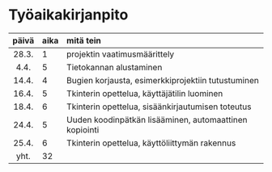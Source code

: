 # Työaikakirjanpito

| päivä | aika | mitä tein  |
| :----:|:-----| :-----|
| 28.3. | 1    | projektin vaatimusmäärittely |
| 4.4.  | 5    | Tietokannan alustaminen |
| 14.4. | 4    | Bugien korjausta, esimerkkiprojektiin tutustuminen|
| 16.4. | 5    | Tkinterin opettelua, käyttäjätilin luominen |
| 18.4. | 6    | Tkinterin opettelua, sisäänkirjautumisen toteutus |
| 24.4. | 5    | Uuden koodinpätkän lisääminen, automaattinen kopiointi |
| 25.4. | 6    | Tkinterin opettelua, käyttöliittymän rakennus |
| yht.  | 32   | |
